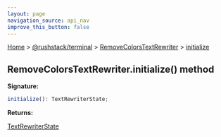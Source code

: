 ```yaml
---
layout: page
navigation_source: api_nav
improve_this_button: false
---
```



[Home](./index.md) &gt; [@rushstack/terminal](./terminal.md) &gt; [RemoveColorsTextRewriter](./terminal.removecolorstextrewriter.md) &gt; [initialize](./terminal.removecolorstextrewriter.initialize.md)

## RemoveColorsTextRewriter.initialize() method

<b>Signature:</b>

```typescript
initialize(): TextRewriterState;
```
<b>Returns:</b>

[TextRewriterState](./terminal.textrewriterstate.md)
